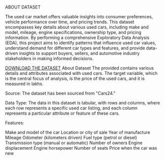 ABOUT DATASET

The used car market offers valuable insights into consumer preferences, vehicle performance over time, and pricing trends. This dataset encompasses key details 
about various used cars, including make and model, mileage, engine specifications, ownership type, and pricing information. By performing a comprehensive Exploratory 
Data Analysis (EDA), this project aims to identify patterns that influence used car values, understand demand for different car types and features, and provide data-driven 
insights to support buyers, sellers, and automotive industry stakeholders in making informed decisions.  


[DOWNLOAD THE DATASET](https://www.kaggle.com/datasets/sujay1844/used-car-prices)
About Dataset
The provided contains various details and attributes associated with used cars. The target variable, which is the central focus of analysis, is the price of the used cars, and it is measured in lakhs.

Source: The dataset has been sourced from "Cars24."

Data Type: The data in this dataset is tabular, with rows and columns, where each row represents a specific used car listing, and each column represents a particular attribute or feature of these cars.

Features:

Make and model of the car
Location or city of sale
Year of manufacture
Mileage
Odometer (kilometers driven)
Fuel type (petrol or diesel)
Transmission type (manual or automatic)
Number of owners
Engine displacement
Engine horsepower
Number of seats
Price when the car was new

